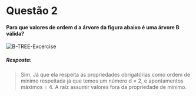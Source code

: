 # Questão 2

#### Para que valores de ordem d a árvore da figura abaixo é uma árvore B válida? 

![B-TREE-Excercise](/Grupo-8/Minitestes/B-Tree/Q2/assets/Imagem_Questao_2.jpeg)


##### Resposta:

> Sim. Já que ela respeita as propriedades obrigatórias como ordem de mínimo respeitada já que temos um número d = 2, e apontamentos máximos = 4.
> A raíz assumir valores fora da propriedade de mínimo.
